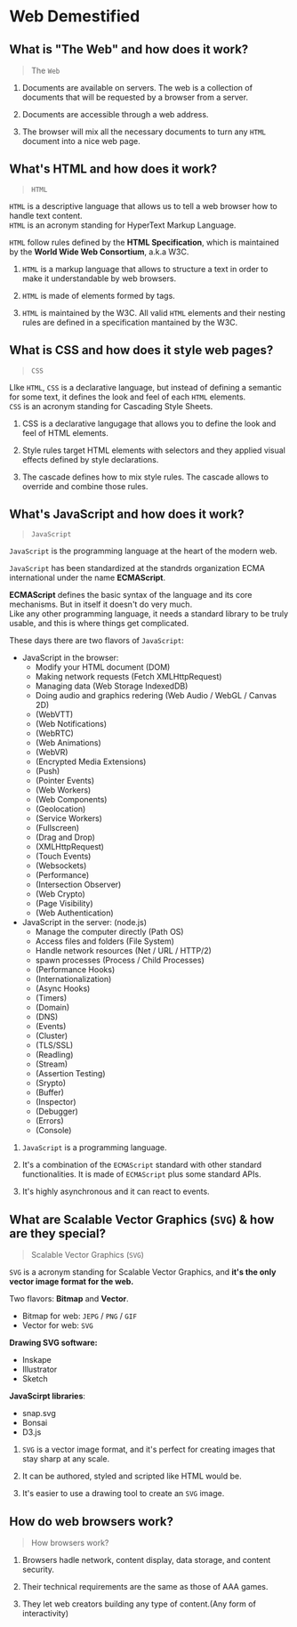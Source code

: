 # Web Demestified

## What is "The Web" and how does it work?  
> The `Web`  

1. Documents are available on servers. The web is a collection of documents that will be requested by a browser from a server.  

2. Documents are accessible through a web address.  

3. The browser will mix all the necessary documents to turn any `HTML` document into a nice web page.

## What's HTML and how does it work?  
> `HTML`

`HTML` is a descriptive language that allows us to tell a web browser how to handle text content.  
`HTML` is an acronym standing for HyperText Markup Language.  

`HTML` follow rules defined by the **HTML Specification**, which is maintained by the **World Wide Web Consortium**, a.k.a W3C.  

1. `HTML` is a markup language that allows to structure a text in order to make it understandable by web browsers.   

2. `HTML` is made of elements formed by tags.  

3. `HTML` is maintained by the W3C. All valid `HTML` elements and their nesting rules are defined in a specification mantained  by the W3C.  


## What is CSS and how does it style web pages?  
> `CSS` 

LIke `HTML`, `CSS` is a declarative language, but instead of defining a semantic for some text, it defines the look and feel of each `HTML` elements.  
`CSS` is an acronym standing for Cascading Style Sheets.  

1. CSS is a declarative langugage that allows you to define the look and feel of HTML elements.  

2. Style rules target HTML elements with selectors and they applied visual effects defined by style declarations.  

3. The cascade defines how to mix style rules. The cascade allows to override and combine those rules. 


## What's JavaScript and how does it work?  
> `JavaScript` 

`JavaScript` is the programming language at the heart of the modern web.  

`JavaScript` has been standardized at the standrds organization ECMA international under the name **ECMAScript**.    

**ECMAScript** defines the basic syntax of the language and its core mechanisms.  But in itself it doesn't do very much.  
Like any other programming language, it needs a standard library to be truly usable, and this is where things get complicated.    

These days there are two flavors of `JavaScript`:   
* JavaScript in the browser: 
    * Modify your HTML document (DOM)  
    * Making network requests (Fetch XMLHttpRequest)  
    * Managing data (Web Storage IndexedDB)  
    * Doing audio and graphics redering (Web Audio / WebGL / Canvas 2D)  
    * (WebVTT)  
    * (Web Notifications)  
    * (WebRTC)  
    * (Web Animations)  
    * (WebVR)  
    * (Encrypted Media Extensions)  
    * (Push)  
    * (Pointer Events)  
    * (Web Workers)  
    * (Web Components)  
    * (Geolocation)  
    * (Service Workers)  
    * (Fullscreen)  
    * (Drag and Drop)  
    * (XMLHttpRequest)  
    * (Touch Events)  
    * (Websockets)  
    * (Performance)  
    * (Intersection Observer)  
    * (Web Crypto)  
    * (Page Visibility)  
    * (Web Authentication)  
* JavaScript in the server:  (node.js)
    * Manage the computer directly (Path OS)  
    * Access files and folders (File System)  
    * Handle network resources (Net / URL / HTTP/2)  
    * spawn processes (Process / Child Processes) 
    * (Performance Hooks)  
    * (Internationalization)  
    * (Async Hooks)  
    * (Timers)  
    * (Domain)  
    * (DNS)  
    * (Events)  
    * (Cluster)  
    * (TLS/SSL)  
    * (Readling)  
    * (Stream)  
    * (Assertion Testing)  
    * (Srypto)  
    * (Buffer)  
    * (Inspector)  
    * (Debugger)  
    * (Errors)  
    * (Console)  

1. `JavaScript` is a programming language.  

2. It's a combination of the `ECMAScript` standard with other standard functionalities. It is made of `ECMAScript` plus some standard APIs.  

3. It's highly asynchronous and it can react to events.  


## What are Scalable Vector Graphics (`SVG`) & how are they special?  
> Scalable Vector Graphics (`SVG`) 

`SVG` is a acronym standing for Scalable Vector Graphics, and **it's the only vector image format for the web.**

Two flavors: **Bitmap** and **Vector**.  
* Bitmap for web: `JEPG` / `PNG` / `GIF`  
* Vector for web: `SVG`  

**Drawing SVG software:**  
* Inskape  
* Illustrator  
* Sketch  

**JavaScirpt libraries**:  
* snap.svg  
* Bonsai  
* D3.js

1. `SVG` is a vector image format, and it's perfect for creating images that stay sharp at any scale.  

2. It can be authored, styled and scripted like HTML would be.  

3. It's easier to use a drawing tool to create an `SVG` image.  

## How do web browsers work?  
> How browsers work?  

1. Browsers hadle network, content display, data storage, and content security.  

2. Their technical requirements are the same as those of AAA games.  

3. They let web creators building any type of content.(Any form of interactivity)  



